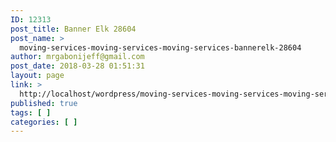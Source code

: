```yaml
---
ID: 12313
post_title: Banner Elk 28604
post_name: >
  moving-services-moving-services-moving-services-bannerelk-28604
author: mrgabonijeff@gmail.com
post_date: 2018-03-28 01:51:31
layout: page
link: >
  http://localhost/wordpress/moving-services-moving-services-moving-services-bannerelk-28604/
published: true
tags: [ ]
categories: [ ]
---
```

